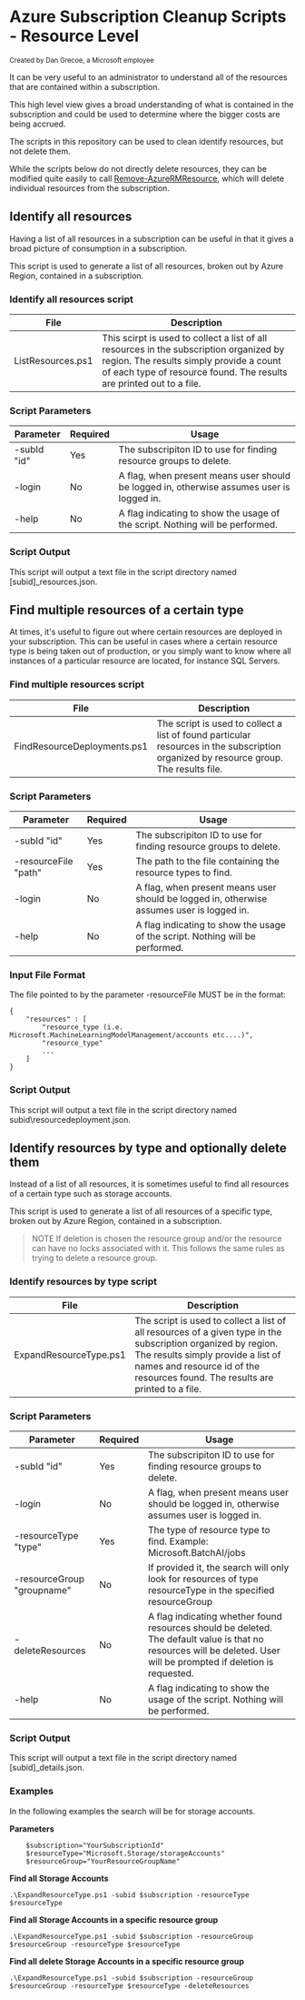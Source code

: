 # Azure Subscription Cleanup Scripts - Resource Level
<sup>Created by Dan Grecoe, a Microsoft employee</sup>

It can be very useful to an administrator to understand all of the resources that are contained within a subscription. 

This high level view gives a broad understanding of what is contained in the subscription and could be used to determine where the bigger costs are being accrued. 

The scripts in this repository can be used to clean identify resources, but not delete them.

While the scripts below do not directly delete resources, they can be modified quite easily to call [Remove-AzureRMResource](https://docs.microsoft.com/en-us/powershell/module/azurerm.resources/remove-azurermresource?view=azurermps-6.13.0), which will delete individual resources from the subscription.

## Identify all resources
Having a list of all resources in a subscription can be useful in that it gives a broad picture of consumption in a subscription. 

This script is used to generate a list of all resources, broken out by Azure Region, contained in a subscription.

### Identify all resources script

|File|Description|
|--------------------|------------------------|              
| ListResources.ps1|	This scirpt is used to collect a list of all resources in the subscription organized by region. The results simply provide a count of each type of resource found. The results are printed out to a file.|


### Script Parameters
|Parameter |Required|Usage|
|--------------------|---------|-----------------------|
|-subId "id"| Yes|	The subscripiton ID to use for finding resource groups to delete.| 
|-login| No| A flag, when present means user should be logged in, otherwise assumes user is logged in.|
|-help|	No| A flag indicating to show the usage of the script. Nothing will be performed.|

### Script Output
This script will output a text file in the script directory named [subid]_resources.json.


## Find multiple resources of a certain type
At times, it's useful to figure out where certain resources are deployed in your subscription. This can be useful in cases where a certain resource type is being taken out of production, or you simply want to know where all instances of a particular resource are located, for instance SQL Servers.

### Find multiple resources script 
|File|Description|
|--------------------|------------------------|              
| FindResourceDeployments.ps1|	The script is used to collect a list of found particular resources in the subscription organized by resource group. The results file.|

### Script Parameters
|Parameter |Required|Usage|
|--------------------|---------|-----------------------|
|-subId "id"| Yes|	The subscripiton ID to use for finding resource groups to delete.| 
|-resourceFile "path"| Yes| The path to the file containing the resource types to find.|
|-login| No| A flag, when present means user should be logged in, otherwise assumes user is logged in.|
|-help|	No| A flag indicating to show the usage of the script. Nothing will be performed.|

### Input File Format
The file pointed to by the parameter -resourceFile MUST be in the format:

```
{
	"resources" : [
	    "resource_type (i.e. Microsoft.MachineLearningModelManagement/accounts etc....)",
		"resource_type"
        ...
	]
}
```

### Script Output
This script will output a text file in the script directory named subid\resourcedeployment.json.


## Identify resources by type and optionally delete them
Instead of a list of all resources, it is sometimes useful to find all resources of a certain type such as storage accounts. 

This script is used to generate a list of all resources of a specific type, broken out by Azure Region, contained in a subscription.

>NOTE If deletion is chosen the resource group and/or the resource can have no locks associated with it. This follows the same rules as trying to delete a resource group. 

### Identify resources by type script
|File|Description|
|--------------------|------------------------|              
| ExpandResourceType.ps1|	The script is used to collect a list of all resources of a given type in the subscription organized by region. The results simply provide a list of names and resource id of the resources found. The results are printed to a file.|



### Script Parameters
|Parameter |Required|Usage|
|--------------------|---------|-----------------------|
|-subId "id"| Yes|	The subscripiton ID to use for finding resource groups to delete.| 
|-login| No| A flag, when present means user should be logged in, otherwise assumes user is logged in.|
|-resourceType "type"| Yes| The type of resource type to find. Example: Microsoft.BatchAI/jobs|
|-resourceGroup "groupname"| No| If provided it, the search will only look for resources of type resourceType in the specified resourceGroup|
|-deleteResources | No| A flag indicating whether found resources should be deleted. The default value is that no resources will be deleted. User will be prompted if deletion is requested.|
|-help|	No| A flag indicating to show the usage of the script. Nothing will be performed.|

### Script Output
This script will output a text file in the script directory named [subid]_details.json.

### Examples

In the following examples the search will be for storage accounts.

<b> Parameters </b>
```
    $subscription="YourSubscriptionId"
    $resourceType="Microsoft.Storage/storageAccounts"
    $resourceGroup="YourResourceGroupName"
```

<b>Find all Storage Accounts </b>
```
.\ExpandResourceType.ps1 -subid $subscription -resourceType $resourceType
```

<b>Find all Storage Accounts in a specific resource group</b>
```
.\ExpandResourceType.ps1 -subid $subscription -resourceGroup $resourceGroup -resourceType $resourceType
```

<b>Find all delete Storage Accounts in a specific resource group</b>
```
.\ExpandResourceType.ps1 -subid $subscription -resourceGroup $resourceGroup -resourceType $resourceType -deleteResources
```
